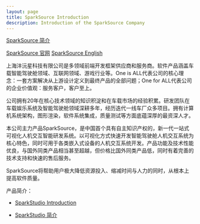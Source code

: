 ```yaml
---
layout: page
title: SparkSource Introduction
description: Introduction of the SparkSource Company
---
```


[SparkSource 简介](https://mp.weixin.qq.com/s?__biz=MzI1NzQ2NDk5NA==&mid=2247483671&idx=1&sn=9b99586d3be42e9bbccddd8e2a51336c&chksm=ea164edadd61c7ccc704c94af8b6a1abe24dec6db822588143c7b8b1ee26462d708fd382bac6&token=1671538711&lang=zh_CN#rd)

[SparkSource 官网](Introduction/SparkSource_官网重装上线.html)
[SparkSource English](Introduction/SparkSource_英文网站全新上线.html)

上海沣沅星科技有限公司是多领域前端开发框架供应商和服务商。软件产品涵盖车载智能驾驶舱领域、互联网领域、游戏行业等。One is ALL代表公司的核心理念：一套方案解决从上游设计定义到最终产品的全部问题；One for ALL代表公司的企业价值观：服务客户，客户至上。

公司拥有20年在核心技术领域的知识积淀和在车载市场的经验积累。研发团队在车载娱乐系统及智能驾驶舱领域深耕多年，经历迭代一线车厂众多项目。拥有计算机系统架构，图形渲染，软件系统集成，质量测试等方面底蕴深厚的最资深人才。

本公司主力产品SparkSource，是中国首个具有自主知识产权的，新一代一站式可视化人机交互智能研发系统。以可视化方式快速开发智能驾驶舱人机交互系统为核心特色，同时可用于各类嵌入式设备的人机交互系统开发。产品功能及技术性能优良，与国外同类产品相当甚至超越，但价格比国外同类产品低，同时有着完善的技术支持和快速的售后服务。

SparkSource将帮助用户极大降低资源投入、缩减时间与人力的同时，从根本上提高软件质量。

产品简介：
- [SparkStudio Introduction](Introduction/SparkStudio_Introduction.html)

- [SparkStudio 简介](https://mp.weixin.qq.com/s?__biz=MzI1NzQ2NDk5NA==&mid=2247483673&idx=1&sn=99544327aabd3c87e0720e6e9db3c409&chksm=ea164ed4dd61c7c2b66a70d66e867119d7b30dd06b8bc4ba6605950141eda2fe2d9c64e0b7fa&token=272065532&lang=zh_CN#rd)